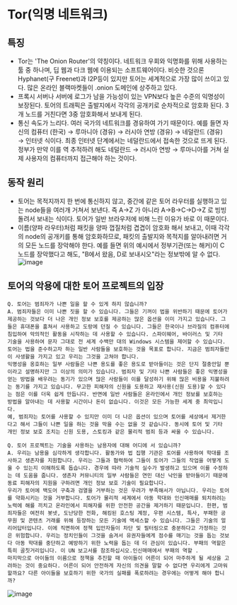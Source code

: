 # Tor(익명 네트워크)
## 특징
- Tor는 'The Onion Router'의 약칭이다. 네트워크 우회와 익명화를 위해 사용하는 툴 중 하나며, 딥 웹과 다크 웹에 이용되는 소프트웨어이다. 비슷한 것으론 Hyphanet(구 Freenet)과 I2P등이 있지만 토어는 세계적으로 가장 많이 쓰이고 있다. 많은 온라인 블랙마켓들이 .onion 도메인에 상주하고 있다.
- 프록시 서버나 서버에 로그가 남을 가능성이 있는 VPN보다 높은 수준의 익명성이 보장된다. 토어의 트래픽은 출발지에서 각각의 공개키로 순차적으로 암호화 된다. 3개 노드를 거친다면 3중 암호화해서 보내게 된다.
- 통신 속도가 느리다. 여러 국가의 네트워크를 경유하여 가기 때문이다. 예를 들면 자신의 컴퓨터 (한국) → 루마니아 (경유) → 러시아 연방 (경유) → 네덜란드 (경유) → 인터넷 식이다. 최종 인터넷 단계에서는 네덜란드에서 접속한 것으로 뜨게 된다. 정부가 만약 이를 역 추적하려 해도 네덜란드 → 러시아 연방 → 루마니아를 거쳐 실제 사용자의 컴퓨터까지 접근해야 하는 것이다.
## 동작 원리
- 토어는 목적지까지 한 번에 통신하지 않고, 중간에 같은 토어 라우터를 실행하고 있는 node들을 여러개 거쳐서 보낸다. 즉 A→Z 가 아니라 A→B→C→D→Z 로 빙빙 돌려서 보내는 식이다. 토어가 일반 브라우저에 비해 느린 이유가 바로 이 때문이다.
- 이름(양파 라우터)처럼 패킷을 양파 껍질처럼 겹겹이 암호화 해서 보내고, 이때 각각의 node의 공개키를 통해 암호화하므로, 패킷의 출발지와 목적지를 알아내려면 거의 모든 노드를 장악해야 한다. 예를 들면 위의 예시에서 정부기관(또는 해커)이 C 노드를 장악했다고 해도, "B에서 왔음, D로 보내시오"라는 정보밖에 알 수 없다.
![image](https://github.com/user-attachments/assets/d81777d0-7011-4bc9-bd3a-14ecfbed4822)
## 토어의 악용에 대한 토어 프로젝트의 입장
```
Q. 토어는 범죄자가 나쁜 일을 할 수 있게 하지 않습니까?
A. 범죄자들은 이미 나쁜 짓을 할 수 있습니다. 그들은 기꺼이 법을 위반하기 때문에 토어가 제공하는 것보다 더 나은 개인 정보 보호를 제공하는 많은 옵션을 이미 가지고 있습니다. 그들은 휴대폰을 훔쳐서 사용하고 도랑에 던질 수 있습니다. 그들은 한국이나 브라질의 컴퓨터에 침입하여 악의적인 활동을 시작하는 데 사용할 수 있습니다. 스파이웨어, 바이러스 및 기타 기술을 사용하여 문자 그대로 전 세계 수백만 대의 Windows 시스템을 제어할 수 있습니다.
토어는 법을 준수하고자 하는 일반 사람들을 보호하는 것을 목표로 합니다. 지금은 범죄자들만이 사생활을 가지고 있고 우리는 그것을 고쳐야 합니다.
익명성을 옹호하는 일부 사람들은 나쁜 용도를 좋은 용도로 받아들이는 것은 단지 절충안일 뿐이라고 설명하지만 그 이상의 의미가 있습니다. 범죄자 및 기타 나쁜 사람들은 좋은 익명성을 얻는 방법을 배우려는 동기가 있으며 많은 사람들이 이를 달성하기 위해 많은 비용을 지불하려는 동기를 가지고 있습니다. 무고한 피해자의 신원을 도용하고 재사용(신원 도용)할 수 있다는 점은 이를 더욱 쉽게 만듭니다. 반면에 일반 사람들은 온라인에서 개인 정보를 보호하는 방법을 알아내는 데 사용할 시간이나 돈이 없습니다. 이것은 모든 가능한 세계 중 최악입니다.
예, 범죄자는 토어를 사용할 수 있지만 이미 더 나은 옵션이 있으며 토어를 세상에서 제거한다고 해서 그들이 나쁜 일을 하는 것을 막을 수는 없을 것 같습니다. 동시에 토어 및 기타 개인 정보 보호 조치는 신원 도용, 스토킹과 같은 물리적 범죄 등과 싸울 수 있습니다.
```
```
Q. 토어 프로젝트는 기술을 사용하는 남용자에 대해 어디에 서 있습니까?
A. 우리는 남용을 심각하게 생각합니다. 활동가와 법 집행 기관은 토어를 사용하여 학대를 조사하고 생존자를 지원합니다. 우리는 그들과 협력하여 그들이 토어가 그들의 작업을 어떻게 도울 수 있는지 이해하도록 돕습니다. 경우에 따라 기술적 실수가 발생하고 있으며 이를 수정하는 데 도움을 줍니다. 생존자 커뮤니티의 일부 사람들은 연민 대신 낙인을 받아들이기 때문에 동료 피해자의 지원을 구하려면 개인 정보 보호 기술이 필요합니다.
우리가 토어에 백도어 구축과 검열을 거부하는 것은 우려가 부족해서가 아닙니다. 우리는 토어를 약화시키는 것을 거부합니다. 토어가 물리적 세계에서 아동 학대와 인신매매를 퇴치하려는 노력에 해를 끼치고 온라인에서 피해자를 위한 안전한 공간을 제거하기 때문입니다. 한편, 범죄자들은 여전히 봇넷, 도난당한 전화, 해킹된 호스팅 계정, 우편 시스템, 특사, 부패한 공무원 및 콘텐츠 거래를 위해 등장하는 모든 기술에 액세스할 수 있습니다. 그들은 기술의 얼리어답터입니다. 이에 직면하여 정책 입안자들이 차단 및 필터링으로 충분하다고 가정하는 것은 위험합니다. 우리는 정치인들이 그것을 숨겨서 유권자들에게 점수를 매기는 것을 돕는 것보다 아동 학대를 중단하고 예방하기 위한 노력을 돕는 데 더 관심이 있습니다. 부패의 역할은 특히 골칫거리입니다. 이 UN 보고서를 참조하십시오.인신매매에서 부패의 역할 .
마지막으로 아이들의 이름으로 정책을 추진할 때 아이들이 어른이 되어 마주하게 될 세상을 고려하는 것이 중요하다. 어른이 되어 안전하게 자신의 의견을 말할 수 없다면 우리에게 고마워할까요? 다른 아이들을 보호하기 위한 국가의 실패를 폭로하려는 경우에는 어떻게 해야 합니까?
```
![image](https://github.com/user-attachments/assets/58fbd053-59a6-45b5-95b5-1136e0ad5cc0)
